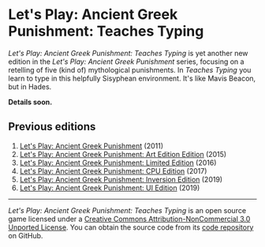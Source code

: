 # Let's Play: Ancient Greek Punishment: Teaches Typing

_Let's Play: Ancient Greek Punishment: Teaches Typing_ is yet another new edition in the _Let's Play: Ancient Greek Punishment_ series, focusing on a retelling of five (kind of) mythological punishments. In _Teaches Typing_ you learn to type in this helpfully Sisyphean environment. It's like Mavis Beacon, but in Hades.

__Details soon.__

## Previous editions
1. [Let's Play: Ancient Greek Punishment](http://www.pippinbarr.com/games/letsplayancientgreekpunishment/LetsPlayAncientGreekPunishment.html) (2011)
2. [Let's Play: Ancient Greek Punishment: Art Edition Edition](http://www.pippinbarr.com/games/letsplayletsplayancientgreekpunishmentarteditionedition/) (2015)
3. [Let's Play: Ancient Greek Punishment: Limited Edition](http://www.pippinbarr.com/games/letsplayancientgreekpunishmentlimitededition/) (2016)
4. [Let's Play: Ancient Greek Punishment: CPU Edition](http://pippinbarr.github.io/letsplayancientgreekpunishmentcpuedition/) (2017)
5. [Let's Play: Ancient Greek Punishment: Inversion Edition](http://pippinbarr.github.io/lets-play-ancient-greek-punishment-inversion-edition/) (2019)
6. [Let's Play: Ancient Greek Punishment: UI Edition](http://pippinbarr.github.io/lets-play-ancient-greek-punishment-ui-edition/) (2019)

---

_Let's Play: Ancient Greek Punishment: Teaches Typing_ is an open source game licensed under a [Creative Commons Attribution-NonCommercial 3.0 Unported License](http://creativecommons.org/licenses/by-nc/3.0/). You can obtain the source code from its [code repository](https://github.com/pippinbarr/lets-play-ancient-greek-punishment-teaches-typing) on GitHub.
